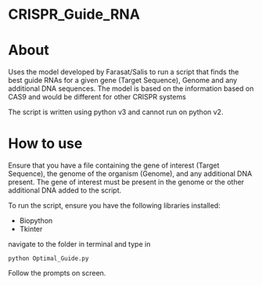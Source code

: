 # CRISPR_Guide_RNA

# About
Uses the model developed by Farasat/Salis to run a script that finds the best guide RNAs 
for a given gene (Target Sequence), Genome and any additional DNA sequences. The model is based on the 
information based on CAS9 and would be different for other CRISPR systems

The script is written using python v3 and cannot run on python v2. 

# How to use
Ensure that you have a file containing the gene of interest (Target Sequence), the genome of the organism (Genome), and 
any additional DNA present. The gene of interest must be present in the genome or the other additional DNA added to the script. 

To run the script, ensure you have the following libraries installed: 
  - Biopython
  - Tkinter 

navigate to the folder in terminal and type in

```
python Optimal_Guide.py
```

Follow the prompts on screen. 

  
